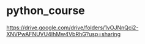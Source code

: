 # python_course
https://drive.google.com/drive/folders/1vOJNnQci2-XNVPwAFNUVU4IhMw4VbRhG?usp=sharing
